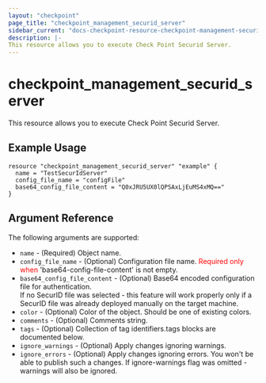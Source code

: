 ```yaml
---
layout: "checkpoint"
page_title: "checkpoint_management_securid_server"
sidebar_current: "docs-checkpoint-resource-checkpoint-management-securid-server"
description: |-
This resource allows you to execute Check Point Securid Server.
---
```


# checkpoint_management_securid_server

This resource allows you to execute Check Point Securid Server.

## Example Usage


```hcl
resource "checkpoint_management_securid_server" "example" {
  name = "TestSecurIdServer"
  config_file_name = "configFile"
  base64_config_file_content = "Q0xJRU5UX0lQPSAxLjEuMS4xMQ=="
}
```

## Argument Reference

The following arguments are supported:

* `name` - (Required) Object name. 
* `config_file_name` - (Optional) Configuration file name. <font color="red">Required only when</font> 'base64-config-file-content' is not empty. 
* `base64_config_file_content` - (Optional) Base64 encoded configuration file for authentication.<br>If no SecurID file was selected - this feature will work properly only if a SecurID file was already deployed manually on the target machine. 
* `color` - (Optional) Color of the object. Should be one of existing colors. 
* `comments` - (Optional) Comments string. 
* `tags` - (Optional) Collection of tag identifiers.tags blocks are documented below.
* `ignore_warnings` - (Optional) Apply changes ignoring warnings. 
* `ignore_errors` - (Optional) Apply changes ignoring errors. You won't be able to publish such a changes. If ignore-warnings flag was omitted - warnings will also be ignored. 
